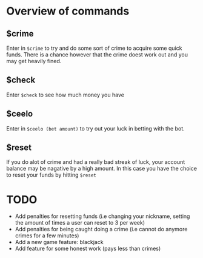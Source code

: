 # Overview of commands

## $crime
Enter in ```$crime``` to try and do some sort of crime to acquire some quick funds. There is a chance however that the crime doest work out and you may get heavily fined. 

## $check
Enter ```$check``` to see how much money you have

## $ceelo
Enter in ```$ceelo (bet amount)``` to try out your luck in betting with the bot. 

## $reset
If you do alot of crime and had a really bad streak of luck, your account balance may be nagative by a high amount. In this case you have the choice to reset your funds by hitting ```$reset```

# TODO
<ul>
<li>Add penalties for resetting funds (i.e changing your nickname, setting the amount of times a user can reset to 3 per week)</li>
<li>Add penalties for being caught doing a crime (i.e cannot do anymore crimes for a few minutes)</li>
<li>Add a new game feature: blackjack</li>
<li>Add feature for some honest work (pays less than crimes)</li>
</ul>

